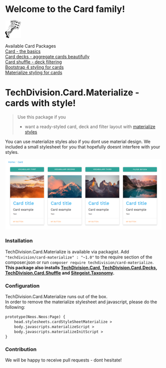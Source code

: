 # Welcome to the Card family!
<img width="50" src="https://github.com/techdivision/card-documentation-assets/raw/master/assets/Logo.png" alt="" />

Available Card Packages  
[Card - the basics](https://github.com/techdivision/card)  
[Card decks - aggregate cards beautifully](https://github.com/techdivision/card-decks)  
[Card shuffle - deck filtering](https://github.com/techdivision/card-shuffle)  
[Bootstrap 4 styling for cards](https://github.com/techdivision/card-bootstrap4)  
[Materialize styling for cards](https://github.com/techdivision/card-materialize)   

# TechDivision.Card.Materialize - cards with style!
> Use this package if you
> - want a ready-styled card, deck and filter layout with [materialize styles](https://materializecss.com/cards.html)  

You can use materialize styles also if you dont use material design.
We included a small stylesheet for you that hopefully doesnt interfere with your styles.

![Applying inline style](https://github.com/techdivision/card-documentation-assets/raw/master/assets/card-materialize/materialize.png)

### Installation

TechDivision.Card.Materialize is available via packagist. Add `"techdivision/card-materialize" : "~1.0"` to the require section of the composer.json
or run `composer require techdivision/card-materialize`.  
**This package also installs [TechDivision.Card](https://github.com/techdivision/card), [TechDivision.Card.Decks](https://github.com/techdivision/card-decks), [TechDivision.Card.Shuffle](https://github.com/techdivision/card-shuffle) and [Sitegeist.Taxonomy](https://github.com/sitegeist/Sitegeist.Taxonomy).**  


### Configuration
TechDivision.Card.Materialize runs out of the box.  
In order to remove the materialize stylesheet and javascript, please do the following:  

```
prototype(Neos.Neos:Page) {
    head.stylesheets.cardStyleSheetMaterialize >
    body.javascripts.materializeScript >
    body.javascripts.materializeInitScript >
}
```

### Contribution
We will be happy to receive pull requests - dont hesitate!
